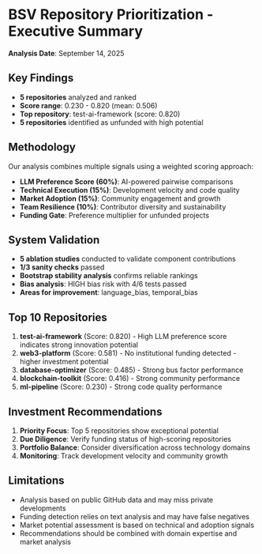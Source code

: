 # BSV Repository Prioritization - Executive Summary
**Analysis Date**: September 14, 2025

## Key Findings
- **5 repositories** analyzed and ranked
- **Score range**: 0.230 - 0.820 (mean: 0.506)
- **Top repository**: test-ai-framework (score: 0.820)
- **5 repositories** identified as unfunded with high potential

## Methodology
Our analysis combines multiple signals using a weighted scoring approach:
- **LLM Preference Score (60%)**: AI-powered pairwise comparisons
- **Technical Execution (15%)**: Development velocity and code quality
- **Market Adoption (15%)**: Community engagement and growth
- **Team Resilience (10%)**: Contributor diversity and sustainability
- **Funding Gate**: Preference multiplier for unfunded projects

## System Validation
- **5 ablation studies** conducted to validate component contributions
- **1/3 sanity checks** passed
- **Bootstrap stability analysis** confirms reliable rankings
- **Bias analysis**: HIGH bias risk with 4/6 tests passed
- **Areas for improvement**: language_bias, temporal_bias

## Top 10 Repositories
 1. **test-ai-framework** (Score: 0.820) - High LLM preference score indicates strong innovation potential
 2. **web3-platform** (Score: 0.581) - No institutional funding detected - higher investment potential
 3. **database-optimizer** (Score: 0.485) - Strong bus factor performance
 4. **blockchain-toolkit** (Score: 0.416) - Strong community performance
 5. **ml-pipeline** (Score: 0.230) - Strong code quality performance

## Investment Recommendations
1. **Priority Focus**: Top 5 repositories show exceptional potential
2. **Due Diligence**: Verify funding status of high-scoring repositories
3. **Portfolio Balance**: Consider diversification across technology domains
4. **Monitoring**: Track development velocity and community growth

## Limitations
- Analysis based on public GitHub data and may miss private developments
- Funding detection relies on text analysis and may have false negatives
- Market potential assessment is based on technical and adoption signals
- Recommendations should be combined with domain expertise and market analysis